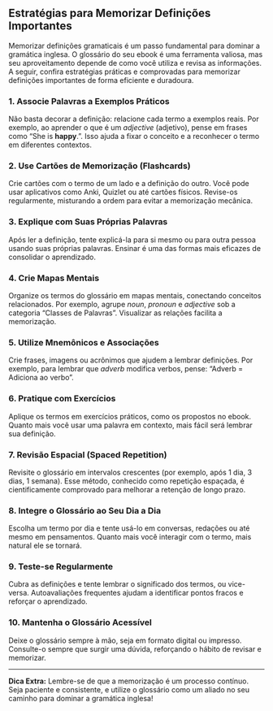 
## Estratégias para Memorizar Definições Importantes

Memorizar definições gramaticais é um passo fundamental para dominar a gramática inglesa. O glossário do seu ebook é uma ferramenta valiosa, mas seu aproveitamento depende de como você utiliza e revisa as informações. A seguir, confira estratégias práticas e comprovadas para memorizar definições importantes de forma eficiente e duradoura.

### 1. **Associe Palavras a Exemplos Práticos**

Não basta decorar a definição: relacione cada termo a exemplos reais. Por exemplo, ao aprender o que é um *adjective* (adjetivo), pense em frases como “She is **happy**.”. Isso ajuda a fixar o conceito e a reconhecer o termo em diferentes contextos.

### 2. **Use Cartões de Memorização (Flashcards)**

Crie cartões com o termo de um lado e a definição do outro. Você pode usar aplicativos como Anki, Quizlet ou até cartões físicos. Revise-os regularmente, misturando a ordem para evitar a memorização mecânica.

### 3. **Explique com Suas Próprias Palavras**

Após ler a definição, tente explicá-la para si mesmo ou para outra pessoa usando suas próprias palavras. Ensinar é uma das formas mais eficazes de consolidar o aprendizado.

### 4. **Crie Mapas Mentais**

Organize os termos do glossário em mapas mentais, conectando conceitos relacionados. Por exemplo, agrupe *noun*, *pronoun* e *adjective* sob a categoria “Classes de Palavras”. Visualizar as relações facilita a memorização.

### 5. **Utilize Mnemônicos e Associações**

Crie frases, imagens ou acrônimos que ajudem a lembrar definições. Por exemplo, para lembrar que *adverb* modifica verbos, pense: “Adverb = Adiciona ao verbo”.

### 6. **Pratique com Exercícios**

Aplique os termos em exercícios práticos, como os propostos no ebook. Quanto mais você usar uma palavra em contexto, mais fácil será lembrar sua definição.

### 7. **Revisão Espacial (Spaced Repetition)**

Revisite o glossário em intervalos crescentes (por exemplo, após 1 dia, 3 dias, 1 semana). Esse método, conhecido como repetição espaçada, é cientificamente comprovado para melhorar a retenção de longo prazo.

### 8. **Integre o Glossário ao Seu Dia a Dia**

Escolha um termo por dia e tente usá-lo em conversas, redações ou até mesmo em pensamentos. Quanto mais você interagir com o termo, mais natural ele se tornará.

### 9. **Teste-se Regularmente**

Cubra as definições e tente lembrar o significado dos termos, ou vice-versa. Autoavaliações frequentes ajudam a identificar pontos fracos e reforçar o aprendizado.

### 10. **Mantenha o Glossário Acessível**

Deixe o glossário sempre à mão, seja em formato digital ou impresso. Consulte-o sempre que surgir uma dúvida, reforçando o hábito de revisar e memorizar.

---

**Dica Extra:** Lembre-se de que a memorização é um processo contínuo. Seja paciente e consistente, e utilize o glossário como um aliado no seu caminho para dominar a gramática inglesa!

```

